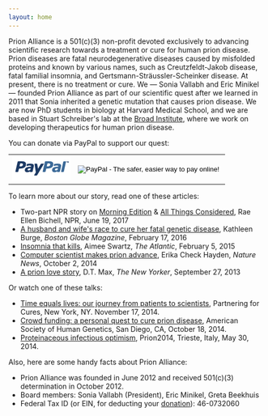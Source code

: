 ```yaml
---
layout: home
---
```


Prion Alliance is a 501(c)(3) non-profit devoted exclusively to advancing scientific research towards a treatment or cure for human prion disease. Prion diseases are fatal neurodegenerative diseases caused by misfolded proteins and known by various names, such as Creutzfeldt-Jakob disease, fatal familial insomnia, and Gertsmann-Str&auml;ussler-Scheinker disease. At present, there is no treatment or cure. We &mdash; Sonia Vallabh and Eric Minikel &mdash; founded Prion Alliance as part of our scientific quest after we learned in 2011 that Sonia inherited a genetic mutation that causes prion disease. We are now PhD students in biology at Harvard Medical School, and we are based in Stuart Schreiber's lab at the [Broad Institute](https://www.broadinstitute.org/), where we work on developing therapeutics for human prion disease.

You can donate via PayPal to support our quest:

<table class="table" border="0" cellpadding="0" cellspacing="0" width="100%">
<tr>
<td width="116"><img title="paypal" src="/media/base/paypal.png" alt="PayPal logo" width="116" height="50" /></td>
<td>
<form action="https://www.paypal.com/cgi-bin/webscr" method="post"><input type="hidden" name="cmd" value="_s-xclick" />
<input type="hidden" name="hosted_button_id" value="9FU3LLRQXKYYL" />
<input type="image" name="submit" src="https://www.paypalobjects.com/en_US/i/btn/btn_donateCC_LG.gif" alt="PayPal - The safer, easier way to pay online!" />
<img src="https://www.paypalobjects.com/en_US/i/scr/pixel.gif" alt="" width="1" height="1" border="0" /></form>
</td>
</tr>
</table>

To learn more about our story, read one of these articles:

+ Two-part NPR story on [Morning Edition](http://www.npr.org/2017/06/19/533220784/a-mothers-early-death-drives-her-daughter-to-find-a-treatment) & [All Things Considered](http://www.npr.org/sections/health-shots/2017/06/19/527795512/a-couples-quest-to-stop-a-rare-disease-before-it-takes-one-of-them), Rae Ellen Bichell, NPR, June 19, 2017
+ [A husband and wife's race to cure her fatal genetic disease](https://www.bostonglobe.com/magazine/2016/02/17/husband-and-wife-race-cure-her-fatal-genetic-disease/SLnmAndVfrq9XO1NnLIgkL/story.html), Kathleen Burge, *Boston Globe Magazine*, February 17, 2016
+ [Insomnia that kills](http://goo.gl/0tnV3v), Aimee Swartz, *The Atlantic*, February 5, 2015
+ [Computer scientist makes prion advance](http://goo.gl/gHUHdv), Erika Check Hayden, *Nature News*, October 2, 2014
+ [A prion love story](http://nyr.kr/16GgtZY), D.T. Max, *The New Yorker*, September 27, 2013

Or watch one of these talks:

+ [Time equals lives: our journey from patients to scientists](http://youtu.be/OZZbNIFKc4k), Partnering for Cures, New York, NY. November 17, 2014.
+ [Crowd funding: a personal quest to cure prion disease](http://youtu.be/d9d_8SzXfIc), American Society of Human Genetics, San Diego, CA, October 18, 2014. 
+ [Proteinaceous infectious optimism](http://youtu.be/yD5Oi-eh0Hc), Prion2014, Trieste, Italy, May 30, 2014. 

Also, here are some handy facts about Prion Alliance:

+ Prion Alliance was founded in June 2012 and received 501(c)(3) determination in October 2012.
+ Board members: Sonia Vallabh (President), Eric Minikel, Greta Beekhuis
+ Federal Tax ID (or EIN, for deducting your [donation](/donate/)): 46-0732060

